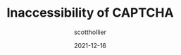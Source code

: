 ---
author: scotthollier
coauthor: cooper_w3c
# coauthors @@
date: 2021-12-16
publisher: w3c
tags:
  - accessibility
  - captcha
target_url: https://www.w3.org/TR/2021/DNOTE-turingtest-20211216/
title: Inaccessibility of CAPTCHA
---